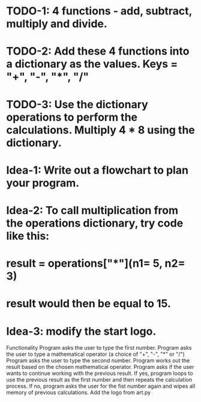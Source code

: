 # TODO-1: 4 functions - add, subtract, multiply and divide.
# TODO-2: Add these 4 functions into a dictionary as the values. Keys = "+", "-", "*", "/"
# TODO-3: Use the dictionary operations to perform the calculations. Multiply 4 * 8 using the dictionary.

# Idea-1: Write out a flowchart to plan your program.
# Idea-2: To call multiplication from the operations dictionary, try code like this:
# result = operations["*"](n1= 5, n2= 3)
# result would then be equal to 15.
# Idea-3: modify the start logo.

Functionality
Program asks the user to type the first number.
Program asks the user to type a mathematical operator (a choice of "+", "-", "*" or "/")
Program asks the user to type the second number.
Program works out the result based on the chosen mathematical operator.
Program asks if the user wants to continue working with the previous result.
If yes, program loops to use the previous result as the first number and then repeats the calculation process.
If no, program asks the user for the fist number again and wipes all memory of previous calculations.
Add the logo from art.py